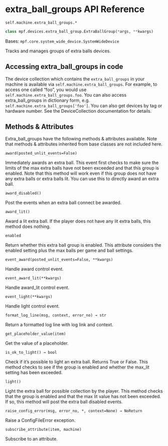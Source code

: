 # extra_ball_groups API Reference

`self.machine.extra_ball_groups.*`

``` python
class mpf.devices.extra_ball_group.ExtraBallGroup(*args, **kwargs)
```

Bases: `mpf.core.system_wide_device.SystemWideDevice`

Tracks and manages groups of extra balls devices.

## Accessing extra_ball_groups in code

The device collection which contains the `extra_ball_groups` in your machine is available via `self.machine.extra_ball_groups`. For example, to access one called “foo”, you would use `self.machine.extra_ball_groups.foo`. You can also access extra_ball_groups in dictionary form, e.g. `self.machine.extra_ball_groups['foo']`. You can also get devices by tag or hardware number. See the DeviceCollection documentation for details.

## Methods & Attributes

Extra_ball_groups have the following methods & attributes available. Note that methods & attributes inherited from base classes are not included here.

`award(posted_unlit_events=False)`

Immediately awards an extra ball. This event first checks to make sure the limits of the max extra balls have not been exceeded and that this group is enabled. Note that this method will work even if this group does not have any extra balls or extra balls lit. You can use this to directly award an extra ball.

`award_disabled()`

Post the events when an extra ball connect be awarded.

`award_lit()`

Award a lit extra ball. If the player does not have any lit extra balls, this method does nothing.

`enabled`

Return whether this extra ball group is enabled. This attribute considers the enabled setting plus the max balls per game and ball settings.

`event_award(posted_unlit_events=False, **kwargs)`

Handle award control event.

`event_award_lit(**kwargs)`

Handle award_lit control event.

`event_light(**kwargs)`

Handle light control event.

`format_log_line(msg, context, error_no) → str`

Return a formatted log line with log link and context.

`get_placeholder_value(item)`

Get the value of a placeholder.

`is_ok_to_light() → bool`

Check if it’s possible to light an extra ball. Returns True or False. This method checks to see if the group is enabled and whether the max_lit setting has been exceeded.

`light()`

Light the extra ball for possible collection by the player. This method checks that the group is enabled and that the max lit value has not been exceeded. If so, this method will post the extra ball disabled events.

`raise_config_error(msg, error_no, *, context=None) → NoReturn`

Raise a ConfigFileError exception.

`subscribe_attribute(item, machine)`

Subscribe to an attribute.
